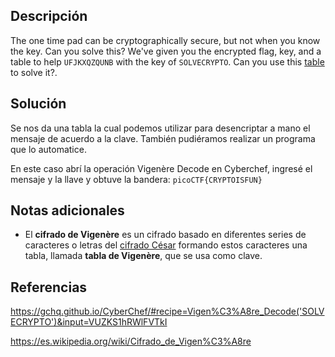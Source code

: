 
## Descripción

The one time pad can be cryptographically secure, but not when you know the key. Can you solve this? We've given you the encrypted flag, key, and a table to help `UFJKXQZQUNB` with the key of `SOLVECRYPTO`. Can you use this [table](https://jupiter.challenges.picoctf.org/static/1fd21547c154c678d2dab145c29f1d79/table.txt) to solve it?.

## Solución

Se nos da una tabla la cual podemos utilizar para desencriptar a mano el mensaje de acuerdo a la clave. También pudiéramos realizar un programa que lo automatice.

En este caso abrí la operación Vigenère Decode en Cyberchef, ingresé el mensaje y la llave y obtuve la bandera:
`picoCTF{CRYPTOISFUN}`

## Notas adicionales

- El **cifrado de Vigenère** es un cifrado basado en diferentes series de caracteres o letras del [cifrado César](https://es.wikipedia.org/wiki/Cifrado_C%C3%A9sar "Cifrado César") formando estos caracteres una tabla, llamada **tabla de Vigenère**, que se usa como clave.

## Referencias

https://gchq.github.io/CyberChef/#recipe=Vigen%C3%A8re_Decode('SOLVECRYPTO')&input=VUZKS1hRWlFVTkI

https://es.wikipedia.org/wiki/Cifrado_de_Vigen%C3%A8re